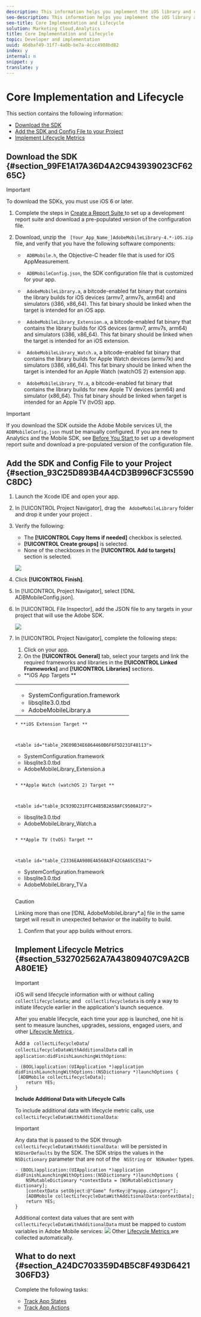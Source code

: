 ```yaml
---
description: This information helps you implement the iOS library and collect lifecycle metrics, such as launches, upgrades, sessions, engaged users, and so on.
seo-description: This information helps you implement the iOS library and collect lifecycle metrics, such as launches, upgrades, sessions, engaged users, and so on.
seo-title: Core Implementation and Lifecycle
solution: Marketing Cloud,Analytics
title: Core Implementation and Lifecycle
topic: Developer and implementation
uuid: 46dbaf49-31f7-4a0b-be7a-4ccc4908bd82
index: y
internal: n
snippet: y
translate: y
---
```


# Core Implementation and Lifecycle

This section contains the following information: 

* [ Download the SDK ](../getting_started/dev_qs.md#section_99FE1A17A36D4A2C943939023CF6265C)
* [ Add the SDK and Config File to your Project ](../getting_started/dev_qs.md#section_93C25D893B4A4CD3B996CF3C5590C8DC)
* [ Implement Lifecycle Metrics ](../getting_started/dev_qs.md#section_532702562A7A43809407C9A2CBA80E1E)

## Download the SDK {#section_99FE1A17A36D4A2C943939023CF6265C}


>[!IMPORTANT]
>
>To download the SDKs, you must use iOS 6 or later.




1. Complete the steps in [ Create a Report Suite ](../getting_started/requirements.md#section_7BC602ED1ABA42C6AB722F506B5219F3) to set up a development report suite and download a pre-populated version of the configuration file. 

1. Download, unzip the ` [Your_App_Name_]AdobeMobileLibrary-4.*-iOS.zip` file, and verify that you have the following software components: 
    * ` ADBMobile.h`, the Objective-C header file that is used for iOS AppMeasurement.
    * ` ADBMobileConfig.json`, the SDK configuration file that is customized for your app.
    * ` AdobeMobileLibrary.a`, a bitcode-enabled fat binary that contains the library builds for iOS devices (armv7, armv7s, arm64) and simulators (i386, x86_64). This fat binary should be linked when the target is intended for an iOS app. 

    * ` AdobeMobileLibrary_Extension.a`, a bitcode-enabled fat binary that contains the library builds for iOS devices (armv7, armv7s, arm64) and simulators (i386, x86_64). This fat binary should be linked when the target is intended for an iOS extension. 

    * ` AdobeMobileLibrary_Watch.a`, a bitcode-enabled fat binary that contains the library builds for Apple Watch devices (armv7k) and simulators (i386, x86_64). This fat binary should be linked when the target is intended for an Apple Watch (watchOS 2) extension app. 

    * ` AdobeMobileLibrary_TV.a`, a bitcode-enabled fat binary that contains the library builds for new Apple TV devices (arm64) and simulator (x86_64). This fat binary should be linked when target is intended for an Apple TV (tvOS) app. 





>[!IMPORTANT]
>
>If you download the SDK outside the Adobe Mobile services UI, the ` ADBMobileConfig.json` must be manually configured. If you are new to Analytics and the Mobile SDK, see [ Before You Start ](../getting_started/requirements.md#concept_2FA4E790CA1646FFB44488CF017821DE) to set up a development report suite and download a pre-populated version of the configuration file. 


## Add the SDK and Config File to your Project {#section_93C25D893B4A4CD3B996CF3C5590C8DC}


1. Launch the Xcode IDE and open your app. 

1. In [!UICONTROL  Project Navigator], drag the ` AdobeMobileLibrary` folder and drop it under your project . 

1. Verify the following: 


    * The **[!UICONTROL  Copy Items if needed]** checkbox is selected.
    * **[!UICONTROL  Create groups]** is selected.
    * None of the checkboxes in the **[!UICONTROL  Add to targets]** section is selected.


   ![](assets/step_3.png) 

1. Click **[!UICONTROL  Finish]**. 

1. In [!UICONTROL  Project Navigator], select [!DNL  ADBMobileConfig.json]. 

1. In [!UICONTROL  File Inspector], add the JSON file to any targets in your project that will use the Adobe SDK. 

   ![](assets/step_4.png) 

1. In [!UICONTROL  Project Navigator], complete the following steps: 
    1. Click on your app.
    1. On the **[!UICONTROL  General]** tab, select your targets and link the required frameworks and libraries in the **[!UICONTROL  Linked Frameworks]** and **[!UICONTROL  Libraries]** sections.



    * **iOS App Targets ** 



    <table id="table_E5E0850AD1594D2ABB92F4329E5626C1"> 
 <tbody> 
  <tr> 
   <td colname="col1"> 
    <ul id="ul_C8E220AEF15145659DDCAE41CFC23929"> 
     <li id="li_DFAC3B19E69F4EE4A4FE24F9D5DD4F2F"> <span class="filepath"> SystemConfiguration.framework </span> </li> 
     <li id="li_DA0DF984C2694DCC848C85755603AA64"> <span class="filepath"> libsqlite3.0.tbd </span> </li> 
     <li id="li_2E4C38802BE44121B5627BA33AE11BAB"> <span class="filepath"> AdobeMobileLibrary.a </span> </li> 
    </ul> </td> 
   <td colname="col2"> <p style="text-align: center;"> <img id="image_B08E0FF9AEC448DBB5F016F0042E4392" href="assets/step_5_ios.png" /> </p> </td> 
  </tr> 
 </tbody> 
</table>





    * **iOS Extension Target ** 



    <table id="table_29E09B34E6864460B6F6F5D231F48113"> 
 <tbody> 
  <tr> 
   <td colname="col1"> 
    <ul id="ul_4E9696FA12D64C9AA94747806956D7BE"> 
     <li id="li_A49F5E211DCC4B54B52E3C454C088E9F"> <span class="filepath"> SystemConfiguration.framework </span> </li> 
     <li id="li_57174162080A40B1969B2E53568F8684"> <span class="filepath"> libsqlite3.0.tbd </span> </li> 
     <li id="li_62E5A48836FB4842B8E54CEFFE6C5D3A"> <span class="filepath"> AdobeMobileLibrary_Extension.a </span> </li> 
    </ul> </td> 
   <td colname="col2"> <p style="text-align: center;"> <img id="image_EB845DC5079F46769C97540A60B70B52" href="assets/step_5_extension.png" /> </p> </td> 
  </tr> 
 </tbody> 
</table>





    * **Apple Watch (watchOS 2) Target ** 



    <table id="table_DC939D231FFC44B5B2A58AFC9500A1F2"> 
 <tbody> 
  <tr> 
   <td colname="col1"> 
    <ul id="ul_DECC3162506A4897984997532A4E296C"> 
     <li id="li_6314B1DC7B874EC9BAC797727B68C0BF"> <span class="filepath"> libsqlite3.0.tbd </span> </li> 
     <li id="li_B2381BC7231342DFB6AADA58A0BE46B2"> <span class="filepath"> AdobeMobileLibrary_Watch.a </span> </li> 
    </ul> </td> 
   <td colname="col2"> <p style="text-align: center;"> <img id="image_41F42C5CE67A444BABC0DA9C4AE3FDF9" href="assets/step_5_watch.png" /> </p> </td> 
  </tr> 
 </tbody> 
</table>





    * **Apple TV (tvOS) Target ** 



    <table id="table_C2336EAA980E4A568A3F42C6A65CE5A1"> 
 <tbody> 
  <tr> 
   <td colname="col1"> 
    <ul id="ul_0F4D1F67021349598461030E2B80BAFB"> 
     <li id="li_68D05123271C43058C7980CFF2DDED0E"> <span class="filepath"> SystemConfiguration.framework </span> </li> 
     <li id="li_DDEAC69C483A4BD397392B425FF78835"> <span class="filepath"> libsqlite3.0.tbd </span> </li> 
     <li id="li_CB32A1A68642409586D01976CAECCEB9"> <span class="filepath"> AdobeMobileLibrary_TV.a </span> </li> 
    </ul> </td> 
   <td colname="col2"> <p style="text-align: center;"> <img id="image_619FC49CF3144384B3751A34EABEEBF5" href="assets/step_5_tv.png" /> </p> </td> 
  </tr> 
 </tbody> 
</table>





   >[!CAUTION]
   >
   >Linking more than one [!DNL  AdobeMobileLibrary*.a] file in the same target will result in unexpected behavior or the inability to build. 


1. Confirm that your app builds without errors. 


## Implement Lifecycle Metrics {#section_532702562A7A43809407C9A2CBA80E1E}


>[!IMPORTANT]
>
>iOS will send lifecycle information with or without calling ` collectlifecycledata`; and ` collectlifecycledata` is only a way to initiate lifecycle earlier in the application's launch sequence. 



After you enable lifecycle, each time your app is launched, one hit is sent to measure launches, upgrades, sessions, engaged users, and other [ Lifecycle Metrics ](../metrics.md#concept_77CA5CEB51D1418FB98EC7C044682A05). 

Add a ` collectLifecycleData`/ ` collectLifecycleDataWithAdditionalData` call in ` application:didFinishLaunchingWithOptions`: 

```
- (BOOL)application:(UIApplication *)application didFinishLaunchingWithOptions:(NSDictionary *)launchOptions { 
 [ADBMobile collectLifecycleData]; 
    return YES; 
}
```
**Include Additional Data with Lifecycle Calls** 

To include additional data with lifecycle metric calls, use ` collectLifecycleDataWithAdditionalData`: 


>[!IMPORTANT]
>
>Any data that is passed to the SDK through ` collectLifecycleDataWithAdditionalData:` will be persisted in ` NSUserDefaults` by the SDK. The SDK strips the values in the ` NSDictionary` parameter that are not of the ` NSString` or ` NSNumber` types. 



```
- (BOOL)application:(UIApplication *)application didFinishLaunchingWithOptions:(NSDictionary *)launchOptions { 
    NSMutableDictionary *contextData = [NSMutableDictionary dictionary]; 
    [contextData setObject:@"Game" forKey:@"myapp.category"]; 
    [ADBMobile collectLifecycleDataWithAdditionalData:contextData]; 
    return YES; 
}
```
Additional context data values that are sent with ` collectLifecycleDataWithAdditionalData` must be mapped to custom variables in Adobe Mobile services: 
![](assets/map-variable-lifecycle.png) Other [ Lifecycle Metrics ](../metrics.md#concept_77CA5CEB51D1418FB98EC7C044682A05) are collected automatically. 

## What to do next {#section_A24DC703359D4B5C8F493D6421306FD3}

Complete the following tasks: 
* [ Track App States ](../analytics_main/states.md#concept_580D3025776249AA9A7AD0724CA98B6A)
* [ Track App Actions ](../analytics_main/actions.md#concept_8927250075434D6DBEE7E63C89755D3F)

